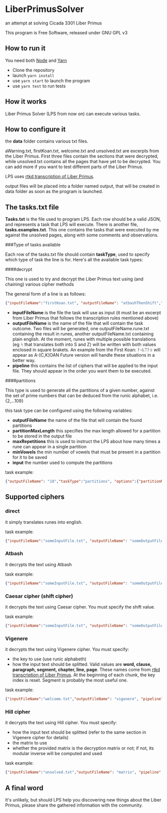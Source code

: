 # LiberPrimusSolver
an attempt at solving Cicada 3301 Liber Primus

This program is Free Software, released under GNU GPL v3

## How to run it

You need both [Node](https://nodejs.org/en/) and 
[Yarn](https://yarnpkg.com/lang/en/)

- Clone the repository
- launch `yarn install`
- use `yarn start` to launch the program
- use `yarn test` to run tests

## How it works

Liber Primus Solver (LPS from now on) can execute various tasks.

## How to configure it

the **data** folder contains various txt files.

aWarning.txt, firstKoan.txt, welcome.txt and unsolved.txt are excerpts from the
Liber Primus. First three files contain the sections that were decrypted, while
unsolved.txt contains all the pages that have yet to be decrypted.
You can add more if you want to test different parts of the Liber Primus.

LPS uses [rtkd transcription of Liber Primus](https://github.com/rtkd/iddqd/tree/master/liber-primus__transcription--master).

output files will be placed into a folder named output, that will be created in
data folder as soon as the program is launched.

## The tasks.txt file

**Tasks.txt** is the file used to program LPS. Each row should be a valid JSON,
and represents a task that LPS will execute.
There is another file, **tasks.examples.txt**. This one contains the tasks that were executed by me against the
unsolved pages, along with some comments and observations.


###Type of tasks available

Each row of the tasks.txt file should contain **taskType**, used to specify which type of task the line is
for. Here's all the available task types:

####decrypt

This one is used to try and decrypt the Liber Primus text using (and chaining) various cipher methods

The general form of a line is as follows:
```json
{"inputFileName":"firstKoan.txt", "outputFileName": "atbashThenShift","taskType":"decrypt", "pipeline":[{"cipher":"atbash"}, {"cipher":"shift", "by":"3"}]}
```

- **inputFileName** is the file the task will use as input (it must be an excerpt
from Liber Primus that follows the transcription rules mentioned above)
- **outputFileName** is the name of the file that will contain the task outcome.
Two files will be generated, one outputFileName.rune.txt containing the result
in runes, another outputFileName.txt containing plain english. At the moment,
runes with multiple possible translations (eg ᛋ that translates
 both into S and Z) will be written with both values enclosed in square brakets.
 An example from the First Koan: ᚹ-ᚣᛠᚹᛟ will appear as A-[C,K]OAN
 Future version will handle these situations in a better way.
- **pipeline** this contains the list of ciphers that will be applied to the input
file. They should appear in the order you want them to be executed.

####partitions

This type is used to generate all the partitions of a given number, against the set of prime numbers
that can be deduced from the runic alphabet, i.e. {2,...109}

this task type can be configured using the following variables:
- **outputFileName** the name of the file that will contain the found partitions
- **partitionMaxLength** this specifies the max length allowed for a partition to be stored in the output
file
- **maxRepetitions** this is used to instruct the LPS about how many times a rune can appear in a single
partition
- **minVowels** the min number of vowels that must be present in a partition for it to be saved
- **input** the number used to compute the partitions

task example:

```json
{"outputFileName": "18","taskType":"partitions", "options":{"partitionMaxLength":9,"maxRepetitions":2,"minVowels":1}, "input":18}
```

## Supported ciphers

### direct

it simply translates runes into english.

task example:

```json
{"inputFileName":"someInputFile.txt", "outputFileName": "someOutputFile", "pipeline":[{"cipher":"direct"}]}
```

### Atbash

it decrypts the text using Atbash

task example:

```json
{"inputFileName":"someInputFile.txt", "outputFileName": "someOutputFile", "pipeline":[{"cipher":"atbash"}]}
```

### Caesar cipher (shift cipher)

it decrypts the text using Caesar cipher. You must specify the shift value.

task example:
```json
{"inputFileName":"someInputFile.txt", "outputFileName": "someOutputFile", "pipeline":[{"cipher":"shift", "by":"3"}]}
```

### Vigenere

it decrypts the text using Vigenere cipher. You must specify:

- the key to use (use runic alphabeth)
- how the input text should be splitted. 
Valid values are **word, clause, paragraph, segment, chapter, line, page**.
These names come from [rtkd transcription of Liber Primus](https://github.com/rtkd/iddqd/tree/master/liber-primus__transcription--master).
At the beginning of each chunk, the key index is reset. 
Segment is probably the most useful one.

task example:
```json
{"inputFileName":"welcome.txt","outputFileName": "vigenere", "pipeline":[{"cipher":"vigenere", "key":"ᛞᛁᚢᛁᚾᛁᛏᚣ", "splitBy":"segment"}]}
```

### Hill cipher

it decrypts the text using Hill cipher. You must specify:

- how the input text should be splitted (refer to the same section in Vigenere cipher for details)
- the matrix to use
- whether the provided matrix is the decryption matrix or not; if not, its modular inverse
will be computed and used

task example:
```json
{"inputFileName":"unsolved.txt","outputFileName": "matrix", "pipeline":[{"cipher":"hill", "splitBy":"segment","isDecryptionMatrix":false, "matrix":[[272, 138, 341, 131, 151],[366, 199, 130, 320, 18],[226, 245, 91, 245, 226],[18, 320, 130, 199, 366],[151, 131, 341, 138, 272]]}]}
```

## A final word

It's unlikely, but should LPS help you discovering new things about the Liber Primus, please share the gathered information
with the community.